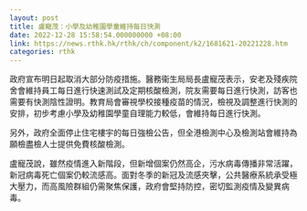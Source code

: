 ```yaml
---
layout: post
title: 盧寵茂：小學及幼稚園學童維持每日快測
date: 2022-12-28 15:58:54.000000000 +08:00
link: https://news.rthk.hk/rthk/ch/component/k2/1681621-20221228.htm
categories: rthk
---
```


政府宣布明日起取消大部分防疫措施。醫務衞生局局長盧寵茂表示，安老及殘疾院舍會維持員工每日進行快速測試及定期核酸檢測，院友需要每日進行快測，訪客也需要有快測陰性證明。教育局會審視學校接種疫苗的情況，檢視及調整進行快測的安排，初步考慮小學及幼稚園學童自理能力較低，會維持每日進行快測。

另外，政府全面停止住宅樓宇的每日強檢公告，但全港檢測中心及檢測站會維持為願檢盡檢人士提供免費核酸檢測。

盧寵茂說，雖然疫情進入新階段，但新增個案仍然高企，污水病毒傳播非常活躍，新冠病毒死亡個案仍較流感高。面對冬季的新冠及流感夾擊，公共醫療系統承受極大壓力，而高風險群組仍需聚焦保護，政府會堅持防控，密切監測疫情及變異病毒。
